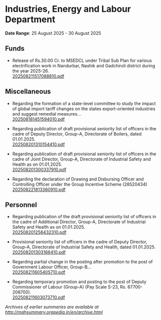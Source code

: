 # Industries, Energy and Labour Department

**Date Range**: 25 August 2025 - 30 August 2025


## Funds
- Release of Rs.30.00 Cr. to MSEDCL under Tribal Sub Plan for various electrification work in Nandurbar, Nashik and Gadchiroli district during the year 2025-26.\
  [202508211517088810.pdf](https://gr.maharashtra.gov.in/Site/Upload/Government%20Resolutions/English/202508211517088810.pdf)

## Miscellaneous
- Regarding the formation of a state-level committee to study the impact of global import tariff changes on the states export-oriented industries and suggest remedial measures...\
  [202508181451594010.pdf](https://gr.maharashtra.gov.in/Site/Upload/Government%20Resolutions/English/202508181451594010.pdf)

- Regarding publication of draft provisional seniority list of officers in the cadre of Deputy Director, Group-A, Directorate of Boilers, dated 01.01.2025.\
  [202508201310154410.pdf](https://gr.maharashtra.gov.in/Site/Upload/Government%20Resolutions/English/202508201310154410.pdf)

- Regarding publication of draft provisional seniority list of officers in the cadre of Joint Director, Group-A, Directorate of Industrial Safety and Health as on 01.01.2025.\
  [202508201300337910.pdf](https://gr.maharashtra.gov.in/Site/Upload/Government%20Resolutions/English/202508201300337910....pdf)

- Regarding the declaration of Drawing and Disbursing Officer and Controlling Officer under the Group Incentive Scheme (28520434)\
  [202508221813360910.pdf](https://gr.maharashtra.gov.in/Site/Upload/Government%20Resolutions/English/202508221813360910.pdf)

## Personnel
- Regarding publication of the draft provisional seniority list of officers in the cadre of Additional Director, Group-A, Directorate of Industrial Safety and Health as on 01.01.2025.\
  [202508201256432310.pdf](https://gr.maharashtra.gov.in/Site/Upload/Government%20Resolutions/English/202508201256432310...pdf)

- Provisional seniority list of officers in the cadre of Deputy Director, Group-A, Directorate of Industrial Safety and Health, dated 01.01.2025.\
  [202508201303166410.pdf](https://gr.maharashtra.gov.in/Site/Upload/Government%20Resolutions/English/202508201303166410.pdf)

- Regarding partial change in the posting after promotion to the post of Government Labour Officer, Group-B...\
  [202508211605405710.pdf](https://gr.maharashtra.gov.in/Site/Upload/Government%20Resolutions/English/202508211605405710.pdf)

- Regarding temporary promotion and posting to the post of Deputy Commissioner of Labour (Group-A) (Pay Scale S-23, Rs. 67700-208700).\
  [202508211603073710.pdf](https://gr.maharashtra.gov.in/Site/Upload/Government%20Resolutions/English/202508211603073710.pdf)


*Archives of earlier summaries are available at http://mahsummary.orgpedia.in/en/archive.html*